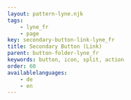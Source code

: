 ```yaml
---
layout: pattern-lyne.njk
tags: 
    - lyne_fr
    - page
key: secondary-button-link-lyne_fr
title: Secondary Button (Link)
parent: button-folder-lyne_fr
keywords: button, icon, split, action
order: 60
availablelanguages: 
    - de
    - en
---
```

